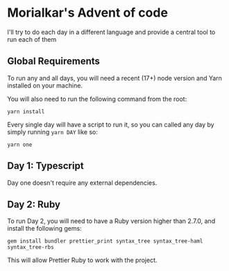 # Morialkar's Advent of code

I'll try to do each day in a different language and provide a central tool to run each of them

## Global Requirements
To run any and all days, you will need a recent (17+) node version and Yarn installed on your machine.

You will also need to run the following command from the root:

`yarn install`

Every single day will have a script to run it, so you can called any day by simply running `yarn DAY` like so:

`yarn one`

## Day 1: Typescript

Day one doesn't require any external dependencies.
## Day 2: Ruby

To run Day 2, you will need to have a Ruby version higher than 2.7.0, and install the following gems:

`gem install bundler prettier_print syntax_tree syntax_tree-haml syntax_tree-rbs`

This will allow Prettier Ruby to work with the project.